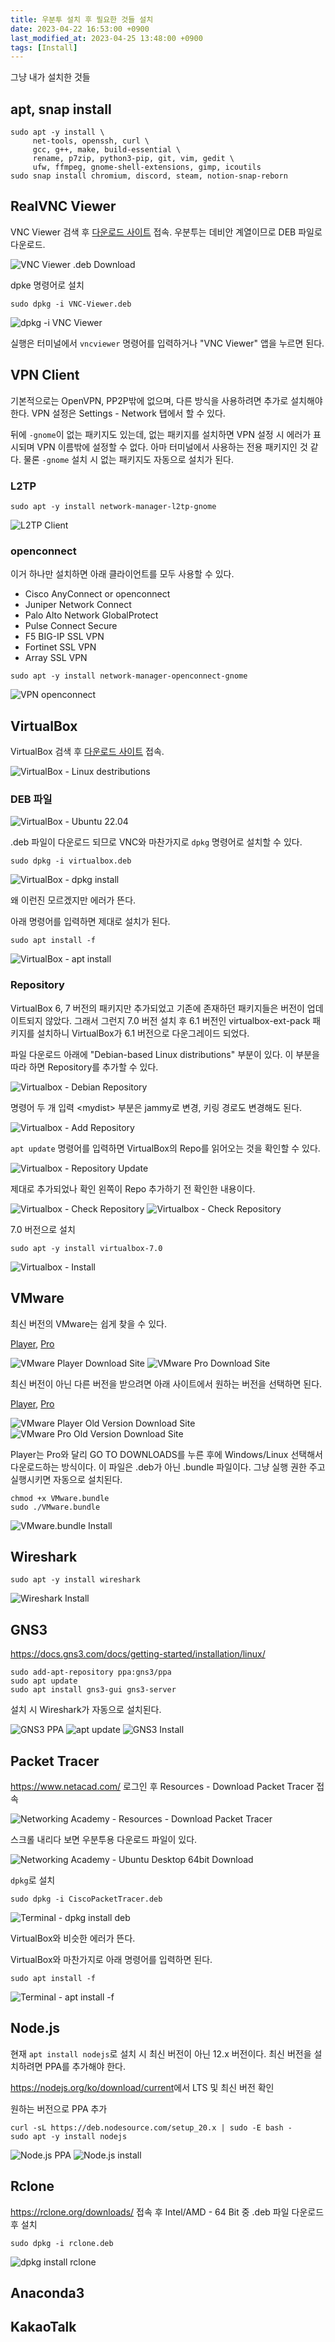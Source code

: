 ```yaml
---
title: 우분투 설치 후 필요한 것들 설치
date: 2023-04-22 16:53:00 +0900
last_modified_at: 2023-04-25 13:48:00 +0900
tags: [Install]
---
```


그냥 내가 설치한 것들

## apt, snap install

```shell
sudo apt -y install \
     net-tools, openssh, curl \
     gcc, g++, make, build-essential \
     rename, p7zip, python3-pip, git, vim, gedit \
     ufw, ffmpeg, gnome-shell-extensions, gimp, icoutils
sudo snap install chromium, discord, steam, notion-snap-reborn
```

## RealVNC Viewer

VNC Viewer 검색 후 [다운로드 사이트](https://www.realvnc.com/en/connect/download/viewer/) 접속.
우분투는 데비안 계열이므로 DEB 파일로 다운로드.

![VNC Viewer .deb Download](https://cdn.jsdelivr.net/gh/kimzuni/cdn/blog/ubuntu-install-apps-vnc-viewer-1.png)

dpke 명령어로 설치

```shell
sudo dpkg -i VNC-Viewer.deb
```

![dpkg -i VNC Viewer](https://cdn.jsdelivr.net/gh/kimzuni/cdn/blog/ubuntu-install-apps-vnc-viewer-2.png)

실행은 터미널에서 `vncviewer` 명령어를 입력하거나 "VNC Viewer" 앱을 누르면 된다.

## VPN Client

기본적으로는 OpenVPN, PP2P밖에 없으며, 다른 방식을 사용하려면 추가로 설치해야 한다.
VPN 설정은 Settings - Network 탭에서 할 수 있다.

뒤에 `-gnome`이 없는 패키지도 있는데, 없는 패키지를 설치하면 VPN 설정 시 에러가 표시되며 VPN 이름밖에 설정할 수 없다.
아마 터미널에서 사용하는 전용 패키지인 것 같다.
물론 `-gnome` 설치 시 없는 패키지도 자동으로 설치가 된다.

### L2TP

```shell
sudo apt -y install network-manager-l2tp-gnome
```

![L2TP Client](https://cdn.jsdelivr.net/gh/kimzuni/cdn/blog/ubuntu-install-apps-vpn-l2tp.png)

### openconnect

이거 하나만 설치하면 아래 클라이언트를 모두 사용할 수 있다.

- Cisco AnyConnect or openconnect
- Juniper Network Connect
- Palo Alto Network GlobalProtect
- Pulse Connect Secure
- F5 BIG-IP SSL VPN
- Fortinet SSL VPN
- Array SSL VPN

```shell
sudo apt -y install network-manager-openconnect-gnome
```

![VPN openconnect](https://cdn.jsdelivr.net/gh/kimzuni/cdn/blog/ubuntu-install-apps-vpn-openconnect.png)

## VirtualBox

VirtualBox 검색 후 [다운로드 사이트](https://www.virtualbox.org/wiki/Downloads) 접속.

![VirtualBox - Linux destributions](https://cdn.jsdelivr.net/gh/kimzuni/cdn/blog/ubuntu-install-apps-virtualbox-1.png)

### DEB 파일

![VirtualBox - Ubuntu 22.04](https://cdn.jsdelivr.net/gh/kimzuni/cdn/blog/ubuntu-install-apps-virtualbox-2.png)

.deb 파일이 다운로드 되므로 VNC와 마찬가지로 `dpkg` 명령어로 설치할 수 있다.

```shell
sudo dpkg -i virtualbox.deb
```

![VirtualBox - dpkg install](https://cdn.jsdelivr.net/gh/kimzuni/cdn/blog/ubuntu-install-apps-virtualbox-dpkg.png)

왜 이런진 모르겠지만 에러가 뜬다.

아래 명령어를 입력하면 제대로 설치가 된다.

```shell
sudo apt install -f
```

![VirtualBox - apt install](https://cdn.jsdelivr.net/gh/kimzuni/cdn/blog/ubuntu-install-apps-virtualbox-apt.png)

### Repository

VirtualBox 6, 7 버전의 패키지만 추가되었고 기존에 존재하던 패키지들은 버전이 업데이트되지 않았다.
그래서 그런지 7.0 버전 설치 후 6.1 버전인 virtualbox-ext-pack 패키지를 설치하니 VirtualBox가 6.1 버전으로 다운그레이드 되었다.

파일 다운로드 아래에 "Debian-based Linux distributions" 부분이 있다.
이 부분을 따라 하면 Repository를 추가할 수 있다.

![Virtualbox - Debian Repository](https://cdn.jsdelivr.net/gh/kimzuni/cdn/blog/ubuntu-install-apps-virtualbox-3.png)

명령어 두 개 입력
&lt;mydist&gt; 부분은 jammy로 변경, 키링 경로도 변경해도 된다.

![Virtualbox - Add Repository](https://cdn.jsdelivr.net/gh/kimzuni/cdn/blog/ubuntu-install-apps-virtualbox-repository-1.png)

`apt update` 명령어를 입력하면 VirtualBox의 Repo를 읽어오는 것을 확인할 수 있다.

![Virtualbox - Repository Update](https://cdn.jsdelivr.net/gh/kimzuni/cdn/blog/ubuntu-install-apps-virtualbox-repository-2.png)

제대로 추가되었나 확인
왼쪽이 Repo 추가하기 전 확인한 내용이다.

<Imgbox>

![Virtualbox - Check Repository](https://cdn.jsdelivr.net/gh/kimzuni/cdn/blog/ubuntu-install-apps-virtualbox-repository-3.png)
![Virtualbox - Check Repository](https://cdn.jsdelivr.net/gh/kimzuni/cdn/blog/ubuntu-install-apps-virtualbox-repository-4.png)

</Imgbox>

7.0 버전으로 설치

```shell
sudo apt -y install virtualbox-7.0
```

![Virtualbox - Install](https://cdn.jsdelivr.net/gh/kimzuni/cdn/blog/ubuntu-install-apps-virtualbox-repository-5.png)

## VMware

최신 버전의 VMware는 쉽게 찾을 수 있다.

[Player](https://www.vmware.com/kr/products/workstation-player/workstation-player-evaluation.html),
[Pro](https://www.vmware.com/kr/products/workstation-pro/workstation-pro-evaluation.html)

<Imgbox>

![VMware Player Download Site](https://cdn.jsdelivr.net/gh/kimzuni/cdn/blog/ubuntu-install-apps-vmware-player-1.png)
![VMware Pro Download Site](https://cdn.jsdelivr.net/gh/kimzuni/cdn/blog/ubuntu-install-apps-vmware-pro-1.png)

</Imgbox>

최신 버전이 아닌 다른 버전을 받으려면 아래 사이트에서 원하는 버전을 선택하면 된다.

[Player](https://customerconnect.vmware.com/en/downloads/info/slug/desktop_end_user_computing/vmware_workstation_player/17_0),
[Pro](https://customerconnect.vmware.com/en/downloads/info/slug/desktop_end_user_computing/vmware_workstation_pro/17_0)

<Imgbox>

![VMware Player Old Version Download Site](https://cdn.jsdelivr.net/gh/kimzuni/cdn/blog/ubuntu-install-apps-vmware-player-2.png)
![VMware Pro Old Version Download Site](https://cdn.jsdelivr.net/gh/kimzuni/cdn/blog/ubuntu-install-apps-vmware-pro-2.png)

</Imgbox>

Player는 Pro와 달리 GO TO DOWNLOADS를 누른 후에 Windows/Linux 선택해서 다운로드하는 방식이다.
이 파일은 .deb가 아닌 .bundle 파일이다.
그냥 실행 권한 주고 실행시키면 자동으로 설치된다.

```shell
chmod +x VMware.bundle
sudo ./VMware.bundle
```

![VMware.bundle Install](https://cdn.jsdelivr.net/gh/kimzuni/cdn/blog/ubuntu-install-apps-vmware-install.png)

## Wireshark

```shell
sudo apt -y install wireshark
```

![Wireshark Install](https://cdn.jsdelivr.net/gh/kimzuni/cdn/blog/ubuntu-install-apps-wireshark-install.png)

## GNS3

<https://docs.gns3.com/docs/getting-started/installation/linux/>

```shell
sudo add-apt-repository ppa:gns3/ppa
sudo apt update                                
sudo apt install gns3-gui gns3-server
```

설치 시 Wireshark가 자동으로 설치된다.

<Imgbox>

![GNS3 PPA](https://cdn.jsdelivr.net/gh/kimzuni/cdn/blog/ubuntu-install-apps-gns3-add-ppa.png)
![apt update](https://cdn.jsdelivr.net/gh/kimzuni/cdn/blog/ubuntu-install-apps-gns3-apt-update.png)
![GNS3 Install](https://cdn.jsdelivr.net/gh/kimzuni/cdn/blog/ubuntu-install-apps-gns3-install.png)

</Imgbox>

## Packet Tracer

<https://www.netacad.com/> 로그인 후 Resources - Download Packet Tracer 접속

![Networking Academy - Resources - Download Packet Tracer](https://cdn.jsdelivr.net/gh/kimzuni/cdn/blog/ubuntu-install-apps-packettracer-1.png)

스크롤 내리다 보면 우분투용 다운로드 파일이 있다.

![Networking Academy - Ubuntu Desktop 64bit Download](https://cdn.jsdelivr.net/gh/kimzuni/cdn/blog/ubuntu-install-apps-packettracer-2.png)

`dpkg`로 설치

```shell
sudo dpkg -i CiscoPacketTracer.deb
```

![Terminal - dpkg install deb](https://cdn.jsdelivr.net/gh/kimzuni/cdn/blog/ubuntu-install-apps-packettracer-3.png)

VirtualBox와 비슷한 에러가 뜬다.

VirtualBox와 마찬가지로 아래 명령어를 입력하면 된다.

```shell
sudo apt install -f
```

![Terminal - apt install -f](https://cdn.jsdelivr.net/gh/kimzuni/cdn/blog/ubuntu-install-apps-packettracer-4.png)

## Node.js

현재 `apt install nodejs`로 설치 시 최신 버전이 아닌 12.x 버전이다.
최신 버전을 설치하려면 PPA를 추가해야 한다.

<https://nodejs.org/ko/download/current>에서 LTS 및 최신 버전 확인

원하는 버전으로 PPA 추가

```shell
curl -sL https://deb.nodesource.com/setup_20.x | sudo -E bash -
sudo apt -y install nodejs
```

<Imgbox>

![Node.js PPA](https://cdn.jsdelivr.net/gh/kimzuni/cdn/blog/ubuntu-install-apps-nodejs-1.png)
![Node.js install](https://cdn.jsdelivr.net/gh/kimzuni/cdn/blog/ubuntu-install-apps-nodejs-2.png)

</Imgbox>

## Rclone

<https://rclone.org/downloads/> 접속 후 Intel/AMD - 64 Bit 중 .deb 파일 다운로드 후 설치

```shell
sudo dpkg -i rclone.deb
```

![dpkg install rclone](https://cdn.jsdelivr.net/gh/kimzuni/cdn/blog/ubuntu-install-apps-rclone.png)

## Anaconda3

<Postbox title="linux-install-anaconda"/>

## KakaoTalk

<Postbox title="linux-install-kakaotalk"/>
